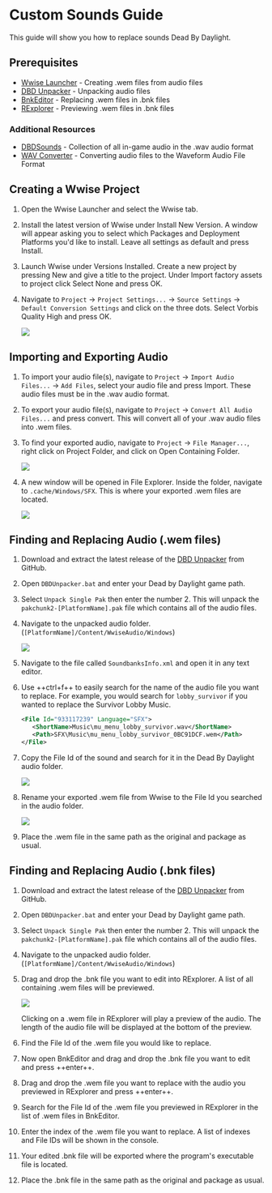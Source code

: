 # Custom Sounds Guide

This guide will show you how to replace sounds Dead By Daylight.

## Prerequisites

- [Wwise Launcher](https://www.audiokinetic.com/download/) - Creating .wem files from audio files
- [DBD Unpacker](https://github.com/BrandonItaly/DBDUnpacker/releases/latest) - Unpacking audio files
- [BnkEditor](https://cdn.discordapp.com/attachments/844107725092290600/846589986857811968/BnkEditor.exe) - Replacing .wem files in .bnk files
- [RExplorer](https://www.scampers.org/steve/sms/other/RavioliGameTools_v2.10.zip) - Previewing .wem files in .bnk files

### Additional Resources

- [DBDSounds](https://github.com/Masusder/DBDSounds) - Collection of all in-game audio in the .wav audio format
- [WAV Converter](https://audio.online-convert.com/convert-to-wav) - Converting audio files to the Waveform Audio File Format

## Creating a Wwise Project

1. Open the Wwise Launcher and select the Wwise tab.
1. Install the latest version of Wwise under Install New Version. A window will appear asking you to select which Packages and Deployment Platforms you'd like to install. Leave all settings as default and press Install. 
1. Launch Wwise under Versions Installed. Create a new project by pressing New and give a title to the project. Under Import factory assets to project click Select None and press OK. 
1. Navigate to `Project` → `Project Settings...` → `Source Settings` → `Default Conversion Settings` and click on the three dots. Select Vorbis Quality High and press OK.

    ![](https://images-ext-1.discordapp.net/external/IYAFs5jubGFxID_ZaX3J7huHWfsMFzifTO1HM6YjTCY/https/media.discordapp.net/attachments/834873477500371004/844330346953965568/unknown.png)

## Importing and Exporting Audio

1. To import your audio file(s), navigate to `Project` → `Import Audio Files...` → `Add Files`, select your audio file and press Import. These audio files must be in the .wav audio format.
1. To export your audio file(s), navigate to `Project` → `Convert All Audio Files...` and press convert. This will convert all of your .wav audio files into .wem files.
1. To find your exported audio, navigate to `Project` → `File Manager...`, right click on Project Folder, and click on Open Containing Folder.

    ![](https://images-ext-2.discordapp.net/external/-hYFfeByABK4sk6JZIRK2hNi1qG5Nzb5BI1L-hcFEyI/https/media.discordapp.net/attachments/834873477500371004/844330383549923328/unknown.png)

1. A new window will be opened in File Explorer. Inside the folder, navigate to `.cache/Windows/SFX`. This is where your exported .wem files are located.

    ![](https://media.discordapp.net/attachments/917649484450775061/920230526374273054/unknown.png)

## Finding and Replacing Audio (.wem files)

1. Download and extract the latest release of the [DBD Unpacker](https://github.com/BrandonItaly/DBDUnpacker/releases/latest) from GitHub.
1. Open `DBDUnpacker.bat` and enter your Dead by Daylight game path.
1. Select `Unpack Single Pak` then enter the number 2. This will unpack the `pakchunk2-[PlatformName].pak` file which contains all of the audio files.
1. Navigate to the unpacked audio folder. (`[PlatformName]/Content/WwiseAudio/Windows`)

    ![](https://media.discordapp.net/attachments/917649484450775061/920231475155193856/unknown.png)

1. Navigate to the file called `SoundbanksInfo.xml` and open it in any text editor.
1. Use ++ctrl+f++ to easily search for the name of the audio file you want to replace. For example, you would search for `lobby_survivor` if you wanted to replace the Survivor Lobby Music.
    ```xml title="SoundbanksInfo.xml"
    <File Id="933117239" Language="SFX">
       <ShortName>Music\mu_menu_lobby_survivor.wav</ShortName>
       <Path>SFX\Music\mu_menu_lobby_survivor_0BC91DCF.wem</Path>
    </File>
    ```
1. Copy the File Id of the sound and search for it in the Dead By Daylight audio folder.

    ![](https://media.discordapp.net/attachments/917649484450775061/920231741136969768/unknown.png)

1. Rename your exported .wem file from Wwise to the File Id you searched in the audio folder.

    ![](https://media.discordapp.net/attachments/917649484450775061/920232046754951168/unknown.png)

1. Place the .wem file in the same path as the original and package as usual.

## Finding and Replacing Audio (.bnk files)

1. Download and extract the latest release of the [DBD Unpacker](https://github.com/BrandonItaly/DBDUnpacker/releases/latest) from GitHub.
1. Open `DBDUnpacker.bat` and enter your Dead by Daylight game path.
1. Select `Unpack Single Pak` then enter the number 2. This will unpack the `pakchunk2-[PlatformName].pak` file which contains all of the audio files.
1. Navigate to the unpacked audio folder. (`[PlatformName]/Content/WwiseAudio/Windows`)
1. Drag and drop the .bnk file you want to edit into RExplorer. A list of all containing .wem files will be previewed.

    ![](https://media.discordapp.net/attachments/834873477500371004/844330623333957632/unknown.png)
    
    Clicking on a .wem file in RExplorer will play a preview of the audio. The length of the audio file will be displayed at the bottom of the preview.

1. Find the File Id of the .wem file you would like to replace.
1. Now open BnkEditor and drag and drop the .bnk file you want to edit and press ++enter++.
1. Drag and drop the .wem file you want to replace with the audio you previewed in RExplorer and press ++enter++.
1. Search for the File Id of the .wem file you previewed in RExplorer in the list of .wem files in BnkEditor.
1. Enter the index of the .wem file you want to replace. A list of indexes and File IDs will be shown in the console.
1. Your edited .bnk file will be exported where the program's executable file is located.
1. Place the .bnk file in the same path as the original and package as usual.